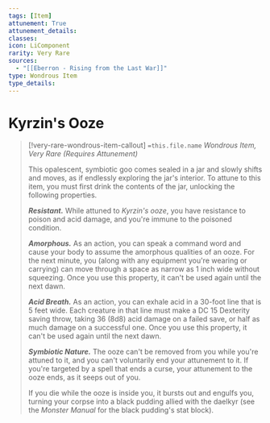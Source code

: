 ```yaml
---
tags: [Item]
attunement: True
attunement_details: 
classes: 
icon: LiComponent
rarity: Very Rare
sources:
  - "[[Eberron - Rising from the Last War]]"
type: Wondrous Item
type_details: 
---
```

# Kyrzin's Ooze
>[!very-rare-wondrous-item-callout] `=this.file.name`
>*Wondrous Item, Very Rare (Requires Attunement)*
>
>This opalescent, symbiotic goo comes sealed in a jar and slowly shifts and moves, as if endlessly exploring the jar's interior. To attune to this item, you must first drink the contents of the jar, unlocking the following properties.
>
>***Resistant.*** While attuned to *Kyrzin's ooze*, you have resistance to poison and acid damage, and you're immune to the poisoned condition.
>
>***Amorphous.*** As an action, you can speak a command word and cause your body to assume the amorphous qualities of an ooze. For the next minute, you (along with any equipment you're wearing or carrying) can move through a space as narrow as 1 inch wide without squeezing. Once you use this property, it can't be used again until the next dawn.
>
>***Acid Breath.*** As an action, you can exhale acid in a 30-foot line that is 5 feet wide. Each creature in that line must make a DC 15 Dexterity saving throw, taking 36 (8d8) acid damage on a failed save, or half as much damage on a successful one. Once you use this property, it can't be used again until the next dawn.
>
>***Symbiotic Nature.*** The ooze can't be removed from you while you're attuned to it, and you can't voluntarily end your attunement to it. If you're targeted by a spell that ends a curse, your attunement to the ooze ends, as it seeps out of you.
>
>If you die while the ooze is inside you, it bursts out and engulfs you, turning your corpse into a black pudding allied with the daelkyr (see the *Monster Manual* for the black pudding's stat block).
>
>
